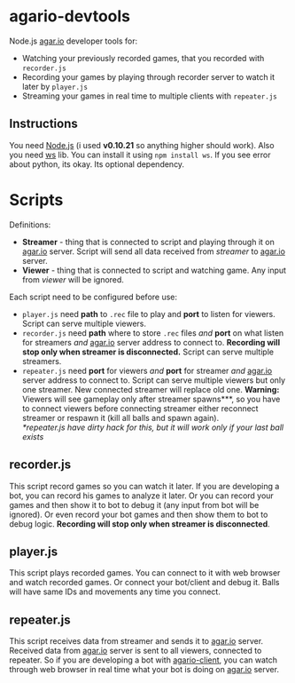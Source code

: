 # agario-devtools
Node.js [agar.io](http://agar.io) developer tools for:

- Watching your previously recorded games, that you recorded with `recorder.js`
- Recording your games by playing through recorder server to watch it later by `player.js`
- Streaming your games in real time to multiple clients with `repeater.js`

## Instructions ##
You need [Node.js](https://nodejs.org/) (i used **v0.10.21** so anything higher should work). Also you need [ws](https://www.npmjs.com/package/ws "ws") lib. You can install it using `npm install ws`. If you see error about python, its okay. Its optional dependency.

# Scripts #
Definitions:

- **Streamer** - thing that is connected to script and playing through it on [agar.io](http://agar.io) server. Script will send all data received from *streamer* to [agar.io](http://agar.io) server.
- **Viewer** - thing that is connected to script and watching game. Any input from *viewer* will be ignored.

Each script need to be configured before use:

- `player.js` need **path** to `.rec` file to play and **port** to listen for viewers. Script can serve multiple viewers.
- `recorder.js` need **path** where to store `.rec` files *and* **port** on what listen for streamers *and* [agar.io](http://agar.io) server address to connect to. **Recording will stop only when streamer is disconnected.** Script can serve multiple streamers.
- `repeater.js` need **port** for viewers *and* **port** for streamer *and* [agar.io](http://agar.io) server address to connect to. Script can serve multiple viewers but only one streamer. New connected streamer will replace old one. **Warning:** Viewers will see gameplay only after streamer spawns*\**, so you have to connect viewers before connecting streamer either reconnect streamer or respawn it (kill all balls and spawn again).  
*\*repeater.js have dirty hack for this, but it will work only if your last ball exists*

## recorder.js ##
This script record games so you can watch it later. If you are developing a bot, you can record his games to analyze it later. Or you can record your games and then show it to bot to debug it (any input from bot will be ignored). Or even record your bot games and then show them to bot to debug logic. **Recording will stop only when streamer is disconnected**.
 
## player.js ##
This script plays recorded games. You can connect to it with web browser and watch recorded games. Or connect your bot/client and debug it. Balls will have same IDs and movements any time you connect.

## repeater.js ##
This script receives data from streamer and sends it to [agar.io](http://agar.io) server. Received data from [agar.io](http://agar.io) server is sent to all viewers, connected to repeater. So if you are developing a bot with [agario-client](https://github.com/pulviscriptor/agario-client), you can watch through web browser in real time what your bot is doing on [agar.io](http://agar.io) server.
